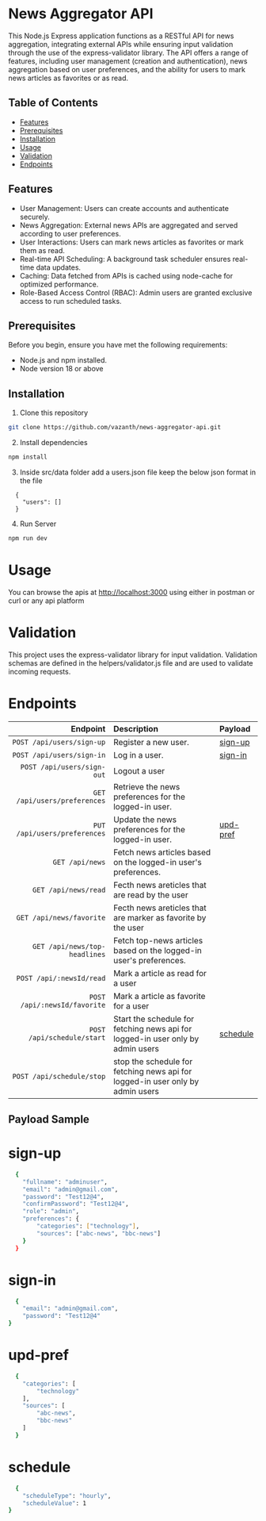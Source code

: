# News Aggregator API

This Node.js Express application functions as a RESTful API for news aggregation, integrating external APIs while ensuring input validation through the use of the express-validator library. The API offers a range of features, including user management (creation and authentication), news aggregation based on user preferences, and the ability for users to mark news articles as favorites or as read.

## Table of Contents

- [Features](#features)
- [Prerequisites](#prerequisites)
- [Installation](#installation)
- [Usage](#usage)
- [Validation](#validation)
- [Endpoints](#endpoints)

## Features

- User Management: Users can create accounts and authenticate securely.
- News Aggregation: External news APIs are aggregated and served according to user preferences.
- User Interactions: Users can mark news articles as favorites or mark them as read.
- Real-time API Scheduling: A background task scheduler ensures real-time data updates.
- Caching: Data fetched from APIs is cached using node-cache for optimized performance.
- Role-Based Access Control (RBAC): Admin users are granted exclusive access to run scheduled tasks.

## Prerequisites

Before you begin, ensure you have met the following requirements:

- Node.js and npm installed.
- Node version 18 or above

## Installation

1. Clone this repository

```bash
git clone https://github.com/vazanth/news-aggregator-api.git
```

2. Install dependencies

```bash
npm install
```

3. Inside src/data folder add a users.json file keep the below json format in the file

```
  {
    "users": []
  }

```

4. Run Server

```bash
npm run dev
```

# Usage

You can browse the apis at <http://localhost:3000> using either in postman or curl or any api platform

# Validation

This project uses the express-validator library for input validation. Validation schemas are defined in the helpers/validator.js file and are used to validate incoming requests.

# Endpoints

|                      Endpoint | Description                                                                     | Payload               |
| ----------------------------: | :------------------------------------------------------------------------------ | :-------------------- |
|    `POST /api/users/sign-up ` | Register a new user.                                                            | [sign-up](#sign-up)   |
|     `POST /api/users/sign-in` | Log in a user.                                                                  | [sign-in](#sign-in)   |
|    `POST /api/users/sign-out` | Logout a user                                                                   |                       |
|  `GET /api/users/preferences` | Retrieve the news preferences for the logged-in user.                           |                       |
|  `PUT /api/users/preferences` | Update the news preferences for the logged-in user.                             | [upd-pref](#upd-pref) |
|               `GET /api/news` | Fetch news articles based on the logged-in user's preferences.                  |                       |
|          `GET /api/news/read` | Fecth news areticles that are read by the user                                  |                       |
|      `GET /api/news/favorite` | Fecth news areticles that are marker as favorite by the user                    |                       |
| `GET /api/news/top-headlines` | Fetch top-news articles based on the logged-in user's preferences.              |                       |
|      `POST /api/:newsId/read` | Mark a article as read for a user                                               |                       |
|  `POST /api/:newsId/favorite` | Mark a article as favorite for a user                                           |                       |
|    `POST /api/schedule/start` | Start the schedule for fetching news api for logged-in user only by admin users | [schedule](#schedule) |
|     `POST /api/schedule/stop` | stop the schedule for fetching news api for logged-in user only by admin users  |                       |

## Payload Sample

# sign-up

```bash
  {
    "fullname": "adminuser",
    "email": "admin@gmail.com",
    "password": "Test12@4",
    "confirmPassword": "Test12@4",
    "role": "admin",
    "preferences": {
        "categories": ["technology"],
        "sources": ["abc-news", "bbc-news"]
    }
  }
```

# sign-in

```bash
  {
    "email": "admin@gmail.com",
    "password": "Test12@4"
}
```

# upd-pref

```bash
  {
    "categories": [
        "technology"
    ],
    "sources": [
        "abc-news",
        "bbc-news"
    ]
  }
```

# schedule

```bash
  {
    "scheduleType": "hourly",
    "scheduleValue": 1
}
```
